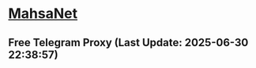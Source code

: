 
# [MahsaNet](https://t.me/mahsa_net)
## Free Telegram Proxy (Last Update: 2025-06-30 22:38:57)

    